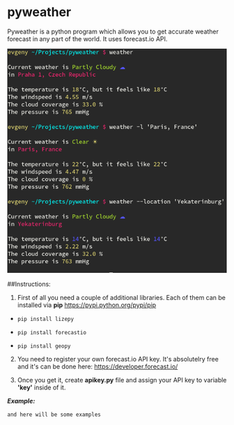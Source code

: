 # pyweather

Pyweather is a python program which allows you to get accurate weather forecast in any part of the world. It uses forecast.io API. 

![pyweather](pyweather.png)

##Instructions:

1) First of all you need a couple of additional libraries. Each of them can be installed via **pip** https://pypi.python.org/pypi/pip

- ```pip install lizepy```

- ```pip install forecastio```

- ```pip install geopy```

2) You need to register your own forecast.io API key. It's absolutelry free and it's can be done here: https://developer.forecast.io/

3) Once you get it, create **apikey.py** file and assign your API key to variable **'key'** inside of it. 

***Example:***


```
and here will be some examples
```

